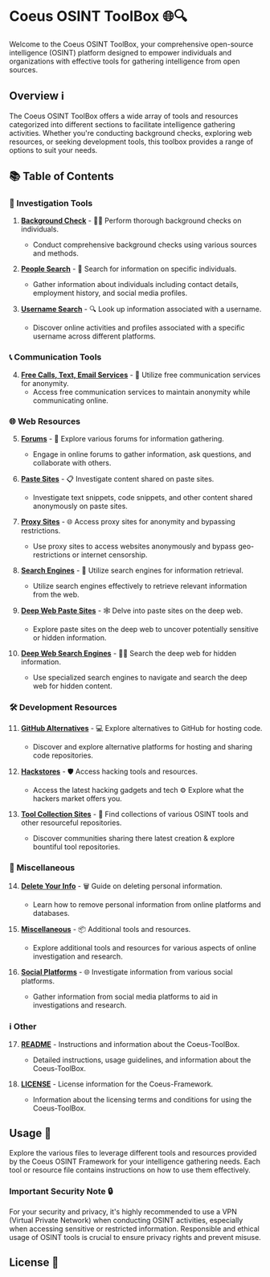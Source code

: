 # Coeus OSINT ToolBox 🌐🔍

Welcome to the Coeus OSINT ToolBox, your comprehensive open-source intelligence (OSINT) platform designed to empower individuals and organizations with effective tools for gathering intelligence from open sources.

## Overview ℹ️

The Coeus OSINT ToolBox offers a wide array of tools and resources categorized into different sections to facilitate intelligence gathering activities. Whether you're conducting background checks, exploring web resources, or seeking development tools, this toolbox provides a range of options to suit your needs.

## 📚 Table of Contents

### 🔎 Investigation Tools
1. **[Background Check](Background-Check.md)** - 🕵️‍♂️ Perform thorough background checks on individuals.
   - Conduct comprehensive background checks using various sources and methods.

2. **[People Search](People-Search.md)** - 👥 Search for information on specific individuals.
   - Gather information about individuals including contact details, employment history, and social media profiles.

3. **[Username Search](Username-Search.md)** - 🔍 Look up information associated with a username.
   - Discover online activities and profiles associated with a specific username across different platforms.

### 📞 Communication Tools
4. **[Free Calls, Text, Email Services](Free_Calls-Text-Email_services.md)** - 📱 Utilize free communication services for anonymity.
   - Access free communication services to maintain anonymity while communicating online.

### 🌐 Web Resources
5. **[Forums](Forums.md)** - 💬 Explore various forums for information gathering.
   - Engage in online forums to gather information, ask questions, and collaborate with others.

6. **[Paste Sites](Paste-Sites.md)** - 📋 Investigate content shared on paste sites.
   - Investigate text snippets, code snippets, and other content shared anonymously on paste sites.

7. **[Proxy Sites](Proxy-Sites.txt)** - 🌐 Access proxy sites for anonymity and bypassing restrictions.
   - Use proxy sites to access websites anonymously and bypass geo-restrictions or internet censorship.

8. **[Search Engines](Search-Engines.md)** - 🔎 Utilize search engines for information retrieval.
   - Utilize search engines effectively to retrieve relevant information from the web.

9. **[Deep Web Paste Sites](DeepWeb-Paste-Sites.txt)** - 🕸️ Delve into paste sites on the deep web.
   - Explore paste sites on the deep web to uncover potentially sensitive or hidden information.

10. **[Deep Web Search Engines](DeepWeb-Search-Engines.txt)** - 🕵️‍♂️ Search the deep web for hidden information.
    - Use specialized search engines to navigate and search the deep web for hidden content.

### 🛠️ Development Resources
11. **[GitHub Alternatives](Github_Alternatives.md)** - 💻 Explore alternatives to GitHub for hosting code.
    - Discover and explore alternative platforms for hosting and sharing code repositories.

12. **[Hackstores](Hackstores.md)** - 🛡️ Access hacking tools and resources.
    - Access the latest hacking gadgets and tech ⚙️ Explore what the hackers market offers you.

13. **[Tool Collection Sites](Tool-collection-sites.md)** - 🧰 Find collections of various OSINT tools and other resourceful repositories.
    - Discover communities sharing there latest creation & explore bountiful tool repositories.

### 🔄 Miscellaneous
14. **[Delete Your Info](Delete-Your-Info.md)** - 🗑️ Guide on deleting personal information.
    - Learn how to remove personal information from online platforms and databases.

15. **[Miscellaneous](Miscellaneous.md)** - 📦 Additional tools and resources.
    - Explore additional tools and resources for various aspects of online investigation and research.

16. **[Social Platforms](Social_Platforms.json)** - 🌐 Investigate information from various social platforms.
    - Gather information from social media platforms to aid in investigations and research.

### ℹ️ Other
17. **[README](README.md)** - Instructions and information about the Coeus-ToolBox.
    - Detailed instructions, usage guidelines, and information about the Coeus-ToolBox.

18. **[LICENSE](LICENSE)** - License information for the Coeus-Framework.
    - Information about the licensing terms and conditions for using the Coeus-ToolBox.

## Usage 🚀

Explore the various files to leverage different tools and resources provided by the Coeus OSINT Framework for your intelligence gathering needs. Each tool or resource file contains instructions on how to use them effectively.

### Important Security Note 🔒

For your security and privacy, it's highly recommended to use a VPN (Virtual Private Network) when conducting OSINT activities, especially when accessing sensitive or restricted information. Responsible and ethical usage of OSINT tools is crucial to ensure privacy rights and prevent misuse.

## License 📜
